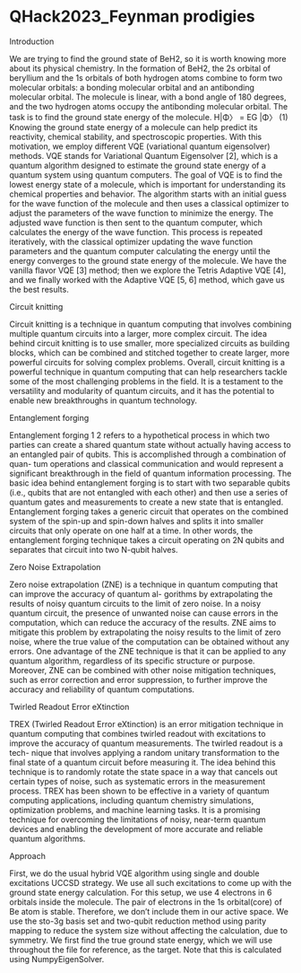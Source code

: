 # QHack2023_Feynman prodigies


Introduction 


We are trying to find the ground state of BeH2, so it is worth knowing more about its physical chemistry. In the
formation of BeH2, the 2s orbital of beryllium and the 1s orbitals of both hydrogen atoms combine to form two
molecular orbitals: a bonding molecular orbital and an antibonding molecular orbital. The molecule is linear, with a
bond angle of 180 degrees, and the two hydrogen atoms occupy the antibonding molecular orbital. The task is to find
the ground state energy of the molecule.
H|Φ〉 = EG |Φ〉 (1)
Knowing the ground state energy of a molecule can help predict its reactivity, chemical stability, and spectroscopic
properties. With this motivation, we employ different VQE (variational quantum eigensolver) methods.
VQE stands for Variational Quantum Eigensolver [2], which is a quantum algorithm designed to estimate the ground
state energy of a quantum system using quantum computers. The goal of VQE is to find the lowest energy state of
a molecule, which is important for understanding its chemical properties and behavior. The algorithm starts with
an initial guess for the wave function of the molecule and then uses a classical optimizer to adjust the parameters of
the wave function to minimize the energy. The adjusted wave function is then sent to the quantum computer, which
calculates the energy of the wave function. This process is repeated iteratively, with the classical optimizer updating
the wave function parameters and the quantum computer calculating the energy until the energy converges to the
ground state energy of the molecule.
We have the vanilla flavor VQE [3] method; then we explore the Tetris Adaptive VQE [4], and we finally worked with
the Adaptive VQE [5, 6] method, which gave us the best results.


Circuit knitting 


Circuit knitting is a technique in quantum computing that involves combining multiple quantum circuits into a larger,
more complex circuit. The idea behind circuit knitting is to use smaller, more specialized circuits as building blocks,
which can be combined and stitched together to create larger, more powerful circuits for solving complex problems.
Overall, circuit knitting is a powerful technique in quantum computing that can help researchers tackle some of the
most challenging problems in the field. It is a testament to the versatility and modularity of quantum circuits, and it
has the potential to enable new breakthroughs in quantum technology.


Entanglement forging


Entanglement forging 1 2 refers to a hypothetical process in which two parties can create a shared quantum state
without actually having access to an entangled pair of qubits. This is accomplished through a combination of quan-
tum operations and classical communication and would represent a significant breakthrough in the field of quantum
information processing. The basic idea behind entanglement forging is to start with two separable qubits (i.e., qubits
that are not entangled with each other) and then use a series of quantum gates and measurements to create a new
state that is entangled.
Entanglement forging takes a generic circuit that operates on the combined system of the spin-up and spin-down
halves and splits it into smaller circuits that only operate on one half at a time. In other words, the entanglement
forging technique takes a circuit operating on 2N qubits and separates that circuit into two N-qubit halves.


Zero Noise Extrapolation

Zero noise extrapolation (ZNE) is a technique in quantum computing that can improve the accuracy of quantum al-
gorithms by extrapolating the results of noisy quantum circuits to the limit of zero noise.
In a noisy quantum circuit, the presence of unwanted noise can cause errors in the computation, which can reduce
the accuracy of the results. ZNE aims to mitigate this problem by extrapolating the noisy results to the limit of zero
noise, where the true value of the computation can be obtained without any errors.
One advantage of the ZNE technique is that it can be applied to any quantum algorithm, regardless of its specific
structure or purpose. Moreover, ZNE can be combined with other noise mitigation techniques, such as error correction
and error suppression, to further improve the accuracy and reliability of quantum computations.


Twirled Readout Error eXtinction

TREX (Twirled Readout Error eXtinction) is an error mitigation technique in quantum computing that combines
twirled readout with excitations to improve the accuracy of quantum measurements. The twirled readout is a tech-
nique that involves applying a random unitary transformation to the final state of a quantum circuit before measuring
it. The idea behind this technique is to randomly rotate the state space in a way that cancels out certain types of
noise, such as systematic errors in the measurement process.
TREX has been shown to be effective in a variety of quantum computing applications, including quantum chemistry
simulations, optimization problems, and machine learning tasks. It is a promising technique for overcoming the
limitations of noisy, near-term quantum devices and enabling the development of more accurate and reliable quantum
algorithms.

Approach


First, we do the usual hybrid VQE algorithm using single and double excitations UCCSD strategy. We use all such
excitations to come up with the ground state energy calculation.
For this setup, we use 4 electrons in 6 orbitals inside the molecule. The pair of electrons in the 1s orbital(core) of
Be atom is stable. Therefore, we don’t include them in our active space. We use the sto-3g basis set and two-qubit
reduction method using parity mapping to reduce the system size without affecting the calculation, due to symmetry.
We first find the true ground state energy, which we will use throughout the file for reference, as the target. Note that
this is calculated using NumpyEigenSolver.
